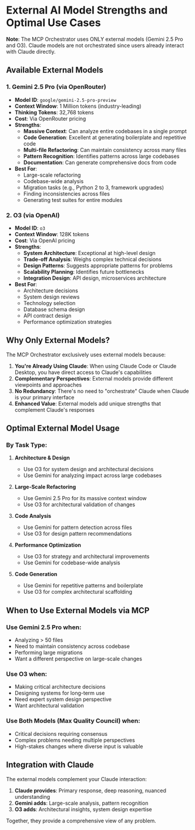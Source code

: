 # External AI Model Strengths and Optimal Use Cases

**Note**: The MCP Orchestrator uses ONLY external models (Gemini 2.5 Pro and O3). Claude models are not orchestrated since users already interact with Claude directly.

## Available External Models

### 1. **Gemini 2.5 Pro** (via OpenRouter)
- **Model ID**: `google/gemini-2.5-pro-preview`
- **Context Window**: 1 Million tokens (industry-leading)
- **Thinking Tokens**: 32,768 tokens
- **Cost**: Via OpenRouter pricing
- **Strengths**:
  - **Massive Context**: Can analyze entire codebases in a single prompt
  - **Code Generation**: Excellent at generating boilerplate and repetitive code
  - **Multi-file Refactoring**: Can maintain consistency across many files
  - **Pattern Recognition**: Identifies patterns across large codebases
  - **Documentation**: Can generate comprehensive docs from code
- **Best For**:
  - Large-scale refactoring
  - Codebase-wide analysis
  - Migration tasks (e.g., Python 2 to 3, framework upgrades)
  - Finding inconsistencies across files
  - Generating test suites for entire modules

### 2. **O3** (via OpenAI)
- **Model ID**: `o3`
- **Context Window**: 128K tokens
- **Cost**: Via OpenAI pricing
- **Strengths**:
  - **System Architecture**: Exceptional at high-level design
  - **Trade-off Analysis**: Weighs complex technical decisions
  - **Design Patterns**: Suggests appropriate patterns for problems
  - **Scalability Planning**: Identifies future bottlenecks
  - **Integration Design**: API design, microservices architecture
- **Best For**:
  - Architecture decisions
  - System design reviews
  - Technology selection
  - Database schema design
  - API contract design
  - Performance optimization strategies

## Why Only External Models?

The MCP Orchestrator exclusively uses external models because:

1. **You're Already Using Claude**: When using Claude Code or Claude Desktop, you have direct access to Claude's capabilities
2. **Complementary Perspectives**: External models provide different viewpoints and approaches
3. **No Redundancy**: There's no need to "orchestrate" Claude when Claude is your primary interface
4. **Enhanced Value**: External models add unique strengths that complement Claude's responses

## Optimal External Model Usage

### By Task Type:

1. **Architecture & Design**
   - Use O3 for system design and architectural decisions
   - Use Gemini for analyzing impact across large codebases

2. **Large-Scale Refactoring**
   - Use Gemini 2.5 Pro for its massive context window
   - Use O3 for architectural validation of changes

3. **Code Analysis**
   - Use Gemini for pattern detection across files
   - Use O3 for design pattern recommendations

4. **Performance Optimization**
   - Use O3 for strategy and architectural improvements
   - Use Gemini for codebase-wide analysis

5. **Code Generation**
   - Use Gemini for repetitive patterns and boilerplate
   - Use O3 for complex architectural scaffolding

## When to Use External Models via MCP

### Use Gemini 2.5 Pro when:
- Analyzing > 50 files
- Need to maintain consistency across codebase
- Performing large migrations
- Want a different perspective on large-scale changes

### Use O3 when:
- Making critical architecture decisions
- Designing systems for long-term use
- Need expert system design perspective
- Want architectural validation

### Use Both Models (Max Quality Council) when:
- Critical decisions requiring consensus
- Complex problems needing multiple perspectives
- High-stakes changes where diverse input is valuable

## Integration with Claude

The external models complement your Claude interaction:
1. **Claude provides**: Primary response, deep reasoning, nuanced understanding
2. **Gemini adds**: Large-scale analysis, pattern recognition
3. **O3 adds**: Architectural insights, system design expertise

Together, they provide a comprehensive view of any problem.